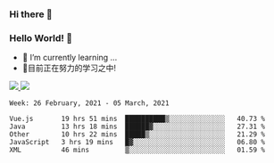 ### Hi there 👋
### Hello World! 🙌

- 🌱 I’m currently learning ...
- 📖目前正在努力的学习之中!

<a href="https://github.com/anuraghazra/github-readme-stats">
  <img src="https://github-readme-stats.vercel.app/api?username=keyboardWithDream&show_icons=true&repo=github-readme-stats" />
</a>
<a href="https://github.com/anuraghazra/convoychat">
  <img src="https://github-readme-stats.vercel.app/api/top-langs/?username=keyboardWithDream&layout=compact&repo=convoychat" />
</a>



<!--START_SECTION:waka-->
```text
Week: 26 February, 2021 - 05 March, 2021

Vue.js       19 hrs 51 mins  ██████████▒░░░░░░░░░░░░░░   40.73 % 
Java         13 hrs 18 mins  ██████▓░░░░░░░░░░░░░░░░░░   27.31 % 
Other        10 hrs 22 mins  █████▒░░░░░░░░░░░░░░░░░░░   21.29 % 
JavaScript   3 hrs 19 mins   █▓░░░░░░░░░░░░░░░░░░░░░░░   06.80 % 
XML          46 mins         ▒░░░░░░░░░░░░░░░░░░░░░░░░   01.59 % 
```
<!--END_SECTION:waka-->

